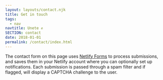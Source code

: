 ```yaml
---
layout: layouts/contact.njk
title: Get in touch
tags:
  - nav
navtitle: Unete ✊
SECTION: contact
date: 2018-01-01
permalink: /contact/index.html
---
```

The contact form on this page uses
[Netlify Forms](https://www.netlify.com/docs/form-handling/) to process
submissions, and saves them in your Netlify account where you can optionally
set up notifications. Each submission is passed through a spam filter and if
flagged, will display a CAPTCHA challenge to the user.
